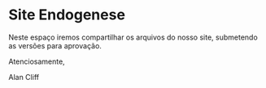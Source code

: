 Site Endogenese
==============

Neste espaço iremos compartilhar os arquivos do nosso site, submetendo as versões para aprovação.

Atenciosamente,

Alan Cliff
